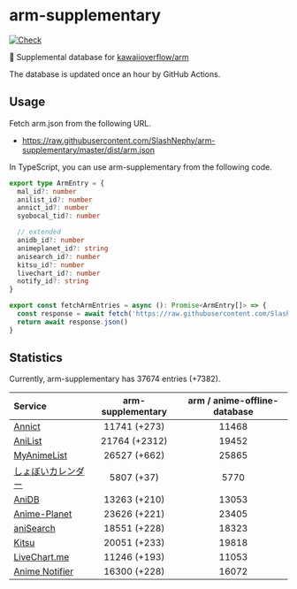 # arm-supplementary

[![Check](https://github.com/SlashNephy/arm-supplementary/actions/workflows/check-node.yml/badge.svg)](https://github.com/SlashNephy/arm-supplementary/actions/workflows/check-node.yml)

💊 Supplemental database for [kawaiioverflow/arm](https://github.com/kawaiioverflow/arm)

The database is updated once an hour by GitHub Actions.

## Usage

Fetch arm.json from the following URL.

- https://raw.githubusercontent.com/SlashNephy/arm-supplementary/master/dist/arm.json

In TypeScript, you can use arm-supplementary from the following code.

```TypeScript
export type ArmEntry = {
  mal_id?: number
  anilist_id?: number
  annict_id?: number
  syobocal_tid?: number

  // extended
  anidb_id?: number
  animeplanet_id?: string
  anisearch_id?: number
  kitsu_id?: number
  livechart_id?: number
  notify_id?: string
}

export const fetchArmEntries = async (): Promise<ArmEntry[]> => {
  const response = await fetch('https://raw.githubusercontent.com/SlashNephy/arm-supplementary/master/dist/arm.json')
  return await response.json()
}
```

## Statistics

Currently, arm-supplementary has 37674 entries (+7382).

| Service                                     | arm-supplementary | arm / anime-offline-database |
| :------------------------------------------ | :---------------: | :--------------------------: |
| [Annict](https://annict.com)                |   11741 (+273)    |            11468             |
| [AniList](https://anilist.co)               |   21764 (+2312)   |            19452             |
| [MyAnimeList](https://myanimelist.net)      |   26527 (+662)    |            25865             |
| [しょぼいカレンダー](https://cal.syoboi.jp) |    5807 (+37)     |             5770             |
| [AniDB](https://anidb.net)                  |   13263 (+210)    |            13053             |
| [Anime-Planet](https://anime-planet.com)    |   23626 (+221)    |            23405             |
| [aniSearch](https://anisearch.com)          |   18551 (+228)    |            18323             |
| [Kitsu](https://kitsu.io)                   |   20051 (+233)    |            19818             |
| [LiveChart.me](https://livechart.me)        |   11246 (+193)    |            11053             |
| [Anime Notifier](https://notify.moe)        |   16300 (+228)    |            16072             |
